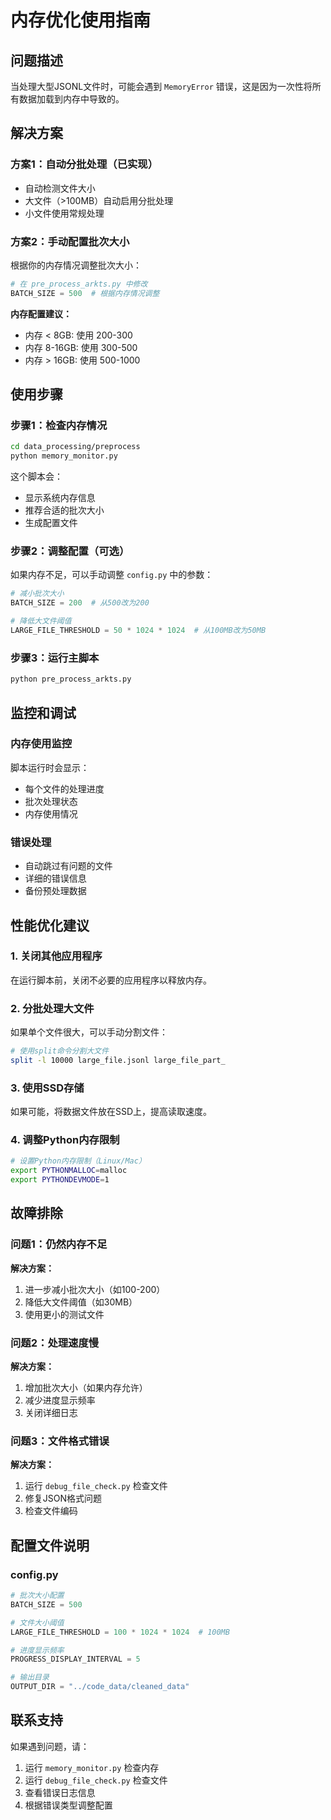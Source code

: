 # 内存优化使用指南

## 问题描述
当处理大型JSONL文件时，可能会遇到 `MemoryError` 错误，这是因为一次性将所有数据加载到内存中导致的。

## 解决方案

### 方案1：自动分批处理（已实现）
- 自动检测文件大小
- 大文件（>100MB）自动启用分批处理
- 小文件使用常规处理

### 方案2：手动配置批次大小
根据你的内存情况调整批次大小：

```python
# 在 pre_process_arkts.py 中修改
BATCH_SIZE = 500  # 根据内存情况调整
```

**内存配置建议：**
- 内存 < 8GB: 使用 200-300
- 内存 8-16GB: 使用 300-500  
- 内存 > 16GB: 使用 500-1000

## 使用步骤

### 步骤1：检查内存情况
```bash
cd data_processing/preprocess
python memory_monitor.py
```

这个脚本会：
- 显示系统内存信息
- 推荐合适的批次大小
- 生成配置文件

### 步骤2：调整配置（可选）
如果内存不足，可以手动调整 `config.py` 中的参数：

```python
# 减小批次大小
BATCH_SIZE = 200  # 从500改为200

# 降低大文件阈值
LARGE_FILE_THRESHOLD = 50 * 1024 * 1024  # 从100MB改为50MB
```

### 步骤3：运行主脚本
```bash
python pre_process_arkts.py
```

## 监控和调试

### 内存使用监控
脚本运行时会显示：
- 每个文件的处理进度
- 批次处理状态
- 内存使用情况

### 错误处理
- 自动跳过有问题的文件
- 详细的错误信息
- 备份预处理数据

## 性能优化建议

### 1. 关闭其他应用程序
在运行脚本前，关闭不必要的应用程序以释放内存。

### 2. 分批处理大文件
如果单个文件很大，可以手动分割文件：
```bash
# 使用split命令分割大文件
split -l 10000 large_file.jsonl large_file_part_
```

### 3. 使用SSD存储
如果可能，将数据文件放在SSD上，提高读取速度。

### 4. 调整Python内存限制
```bash
# 设置Python内存限制（Linux/Mac）
export PYTHONMALLOC=malloc
export PYTHONDEVMODE=1
```

## 故障排除

### 问题1：仍然内存不足
**解决方案：**
1. 进一步减小批次大小（如100-200）
2. 降低大文件阈值（如30MB）
3. 使用更小的测试文件

### 问题2：处理速度慢
**解决方案：**
1. 增加批次大小（如果内存允许）
2. 减少进度显示频率
3. 关闭详细日志

### 问题3：文件格式错误
**解决方案：**
1. 运行 `debug_file_check.py` 检查文件
2. 修复JSON格式问题
3. 检查文件编码

## 配置文件说明

### config.py
```python
# 批次大小配置
BATCH_SIZE = 500

# 文件大小阈值
LARGE_FILE_THRESHOLD = 100 * 1024 * 1024  # 100MB

# 进度显示频率
PROGRESS_DISPLAY_INTERVAL = 5

# 输出目录
OUTPUT_DIR = "../code_data/cleaned_data"
```

## 联系支持
如果遇到问题，请：
1. 运行 `memory_monitor.py` 检查内存
2. 运行 `debug_file_check.py` 检查文件
3. 查看错误日志信息
4. 根据错误类型调整配置 